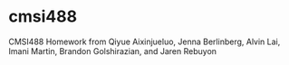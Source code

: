 # cmsi488
CMSI488 Homework from Qiyue Aixinjueluo, Jenna Berlinberg, Alvin Lai, Imani Martin, Brandon Golshirazian, and Jaren Rebuyon
